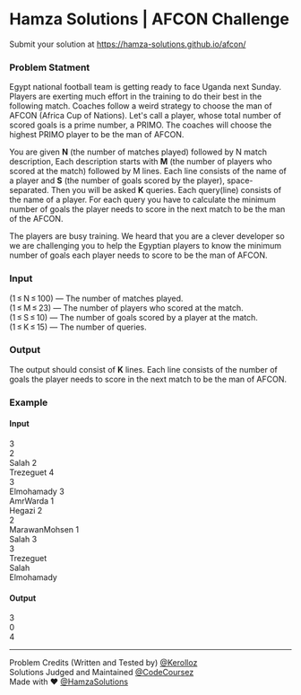 # Hamza Solutions | AFCON Challenge
Submit your solution at https://hamza-solutions.github.io/afcon/



### Problem Statment

Egypt national football team is getting ready to face Uganda next Sunday. Players are exerting much effort in the training to do their best in the following match. Coaches follow a weird strategy to choose the man of AFCON (Africa Cup of Nations). Let's call a player, whose total number of scored goals is a prime number, a PRIMO. The coaches will choose the highest PRIMO player to be the man of AFCON.

You are given **N** (the number of matches played) followed by N match description, Each description starts with **M** (the number of players who scored at the match) followed by M lines. Each line consists of the name of a player and **S** (the number of goals scored by the player), space-separated. Then you will be asked **K** queries. Each query(line) consists of the name of a player. For each query you have to calculate the minimum number of goals the player needs to score in the next match to be the man of the AFCON.

The players are busy training. We heard that you are a clever developer so we are challenging you to help the Egyptian players to know the minimum number of goals each player needs to score to be the man of AFCON.



### Input

(1 ≤ N ≤ 100) — The number of matches played.<br/>
(1 ≤ M ≤ 23) — The number of players who scored at the match.<br/>
(1 ≤ S ≤ 10) — The number of goals scored by a player at the match.<br/>
(1 ≤ K ≤ 15) — The number of queries.



### Output

The output should consist of **K** lines. Each line consists of the number of goals the player needs to score in the next match to be the man of AFCON.



### Example

#### Input

3<br/>
2<br/>
Salah 2<br/>
Trezeguet 4<br/>
3<br/>
Elmohamady 3<br/>
AmrWarda 1<br/>
Hegazi 2<br/>
2<br/>
MarawanMohsen 1<br/>
Salah 3<br/>
3<br/>
Trezeguet<br/>
Salah<br/>
Elmohamady

#### Output

3<br/>
0<br/>
4

----

Problem Credits (Written and Tested by) [@Kerolloz](https://github.com/kerolloz)<br/>
Solutions Judged and Maintained [@CodeCoursez](https://github.com/CodeCoursez)<br/>
Made with ♥️ [@HamzaSolutions](http://hamza.solutions/)
